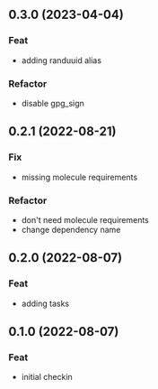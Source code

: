 ## 0.3.0 (2023-04-04)

### Feat

- adding randuuid alias

### Refactor

- disable gpg_sign

## 0.2.1 (2022-08-21)

### Fix

- missing molecule requirements

### Refactor

- don't need molecule requirements
- change dependency name

## 0.2.0 (2022-08-07)

### Feat

- adding tasks

## 0.1.0 (2022-08-07)

### Feat

- initial checkin
